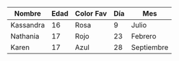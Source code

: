 

|  Nombre |  Edad |  Color Fav | Día  |  Mes |
|---|---|---|---|---|
| Kassandra  | 16  |  Rosa | 9  |  Julio |
| Nathania  |  17 |  Rojo | 23  | Febrero  |
| Karen  | 17  | Azul  | 28  | Septiembre  |
